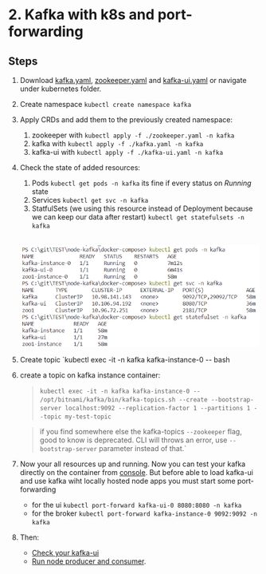 # 2. Kafka with k8s and port-forwarding

## Steps

1. Download [kafka.yaml](../kubernetes/kafka.yaml), [zookeeper.yaml](../kubernetes/zookeeper.yaml) and [kafka-ui.yaml](../kubernetes/kafka-ui.yaml) or navigate under kubernetes folder.

1. Create namespace `kubectl create namespace kafka`
1. Apply CRDs and add them to the previously created namespace:
    1. zookeeper with `kubectl apply -f ./zookeeper.yaml -n kafka`
    1. kafka with `kubectl apply -f ./kafka.yaml -n kafka`
    1. kafka-ui with `kubectl apply -f ./kafka-ui.yaml -n kafka`
1. Check the state of added resources:
    1. Pods `kubectl get pods -n kafka` its fine if every status on *Running* state
    1. Services `kubectl get svc -n kafka`
    1. StatfulSets (we using this resource instead of Deployment because we can keep our data after restart) `kubectl get statefulsets -n kafka`<br><br>

    !['Check statuses'](./assets/images/k8s-resources-check.png)
1. Create topic `kubectl exec -it -n kafka kafka-instance-0 -- bash

1. create a topic on kafka instance container: 
   > `kubectl exec -it -n kafka kafka-instance-0 -- /opt/bitnami/kafka/bin/kafka-topics.sh --create --bootstrap-server localhost:9092 --replication-factor 1 --partitions 1 --topic my-test-topic`

   > if you find somewhere else the kafka-topics `--zookeeper` flag, good to know is deprecated. CLI will throws an error, use `--bootstrap-server` parameter instead of that.`

1. Now your all resources up and running. Now you can test your kafka directly on the container from [console](./kafka-console-producer-and-consumer.md). But before able to load kafka-ui and use kafka wiht locally hosted node apps you must start some port-forwarding

    - for the ui `kubectl port-forward kafka-ui-0 8080:8080 -n kafka`
    - for the broker `kubectl port-forward kafka-instance-0 9092:9092 -n kafka`

1. Then:
    - [Check your kafka-ui](./kafka-ui.md)
    - [Run node producer and consumer](./node-producer-and-consumer.md).